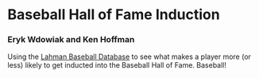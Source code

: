 # Baseball Hall of Fame Induction

###  Eryk Wdowiak and Ken Hoffman

Using the [Lahman Baseball Database](http://www.seanlahman.com/baseball-archive/statistics) to see what makes a player more (or less) likely to get inducted into the Baseball Hall of Fame. Baseball!
